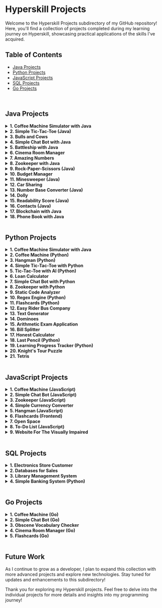 # Hyperskill Projects

Welcome to the Hyperskill Projects subdirectory of my GitHub repository! Here, you'll find a collection of projects completed during my learning journey on Hyperskill, showcasing practical applications of the skills I've acquired.

## Table of Contents

- [Java Projects](#java-projects)
- [Python Projects](#python-projects)
- [JavaScript Projects](#javascript-projects)
- [SQL Projects](#sql-projects)
- [Go Projects](#go-projects)

</br>

## Java Projects <span id="java-projects"></span>
<details>
  <summary><strong>1. Coffee Machine Simulator with Java</strong></summary>

  What can be better than a cup of coffee during a break? A coffee that you don’t have to make yourself. It’s enough to press a couple of buttons on the machine and you get a cup of energy; but first, we should teach the machine how to do it.
  
  In this project, you'll program a coffee machine simulator using Java. The machine works with typical products: coffee, milk, sugar, and plastic cups; if it runs out of something, it shows a notification. You can get three types of coffee: espresso, cappuccino, and latte. Since nothing’s for free, it also collects the money.
  
  This project allows you to better understand the basic OOP, its main concepts such as classes, class methods and attributes, and get a taste of Java. Practice working with methods, challenge yourself with loops and conditions, and get more confident with OOP.
</details>

<details>
  <summary><strong>2. Simple Tic-Tac-Toe (Java)</strong></summary>

  Everybody remembers this paper-and-pencil game from childhood: Tic-Tac-Toe, also known as Noughts and crosses or Xs and Os. A single mistake usually costs you the game, but thankfully it is simple enough that most players discover the best strategy quickly. Let’s program Tic-Tac-Toe and get playing!
</details>

<details>
  <summary><strong>3. Bulls and Cows</strong></summary>

  Write your own advanced version of the classic code breaking game "Bulls and Cows". Start with recreating the original version of the game and then take it to a new level.
</details>

<details>
  <summary><strong>4. Simple Chat Bot with Java</strong></summary>

  Begin grasping coding fundamentals by creating a simple console chat bot from scratch. This bot will be able to engage in basic conversation with you and perform simple arithmetic. During this journey, you will play some word and number games that you are going to implement on your own. Pack up and let’s hit the road!
</details>

<details>
  <summary><strong>5. Battleship with Java</strong></summary>

  Writing games is probably one of the most exciting tasks in programming. While creating your first console game, you will learn about processing user input and handling errors.
</details>

<details>
  <summary><strong>6. Cinema Room Manager</strong></summary>

  In this project, you will build a program that automates cinema theatre management. You will utilize key Java concepts, including working with input/output operations, handling arrays, creating functions, and using loops and conditional statements.
</details>

<details>
  <summary><strong>7. Amazing Numbers</strong></summary>

  We use numbers every day. But do you know how many different properties they have? Let's take a look at some of the amazing properties of numbers. After completing this project, you will write a program that knows how to determine whether a number is Palindromic or Gapful, or how to distinguish Spy numbers from others. Numbers can be fascinating!
</details>

<details>
  <summary><strong>8. Zookeeper with Java</strong></summary>

  Learn the very basics of Java coding by building a simple tool for zookeepers. Get to know how to work with variables, strings and arrays, put them in while loops and develop a simple console app from scratch.
</details>

<details>
  <summary><strong>9. Rock-Paper-Scissors (Java)</strong></summary>

  If you’ve ever wanted to create games, this project will get you started! In this project, you will code a Rock-Paper-Scissors-Lizard-Spock game, a more advanced version of Rock-Paper-Scissors and play against the computer.
</details>

<details>
  <summary><strong>10. Budget Manager</strong></summary>

  Not to sound overly serious, but it’s very important to manage your budget. This implies analyzing your expenses and estimating the income, which sometimes may be difficult to do yourself. Luckily, technology is there to assist: you can create your own personal budget manager program that counts the ins and outs and helps control the finances.
</details>

<details>
  <summary><strong>11. Minesweeper (Java)</strong></summary>

  You played this game when the Internet cut off, didn’t you? It is time to remember the good old days. In this project, you will create your own "Minesweeper" game.
</details>

<details>
  <summary><strong>12. Car Sharing</strong></summary>

  During the project implementation, you will learn the basics of SQL and work with the H2 database. You will also learn about advanced Java features such as Collections.
</details>

<details>
  <summary><strong>13. Number Base Converter (Java)</strong></summary>

  We’re all quite used to our good old decimal system of numerals. But let’s not forget that there are other ways to count! Whether we need to convert numbers from one system to another just for fun or to store large data more efficiently, a converter proves helpful. In this project, you will create your own tool that will help you convert numbers from one system to another.
</details>

<details>
  <summary><strong>14. Dolly</strong></summary>

  In 1996 The Roslin Institute from Scotland cloned a sheep called Dolly. A big step in the history of humankind. You don't need to clone a sheep in this project, don't worry. Instead of Dolly, clone a remote repository. A clone is a copy of a repository, created in a new directory. The aim is usually to make a local copy of a remote repository that is hosted on a third-party service. After this, you can work on your local copy, make changes, and push the changes back.
</details>

<details>
  <summary><strong>15. Readability Score (Java)</strong></summary>

  Everyone has their own personal reading history, and as we grow up, we are able to comprehend more and more complicated texts. But how do you estimate the level of difficulty of a given text, and how do you teach a computer to do that? In this project, you will find it out: write a program that determines how difficult the text is and for which age it is most suitable.
</details>

<details>
  <summary><strong>16. Contacts (Java)</strong></summary>

  You will learn the essential basics of object-oriented programming: encapsulation, inheritance, and polymorphism. Inheritance will allow you to write code that can perform the same process but for different objects. Polymorphism helps to initiate different processes for different objects by using the same method. You’ll also learn to prevent other users of your code from modifying the variables using encapsulation.
</details>

<details>
  <summary><strong>17. Blockchain with Java</strong></summary>

  Blockchains are data structures where blocks are inseparably connected. What makes blockchains so special is the security level they offer due to the way they are constructed. Blockchains are unhackable, so it makes perfect sense why cryptocurrency makes use of this technology. In this project, you will try yourself at making a microcosm where virtual miners earn cryptocurrency and exchange messages and transactions using blockchain. As difficult as the project might be, it is bound to pay off: not in cryptocurrency, but in knowledge and skills.
</details>

<details>
  <summary><strong>18. Phone Book with Java</strong></summary>

  You suddenly remember you need to call your aunt and wish her a happy birthday, but how do you find her number quickly in a giant phonebook? Write a program that will solve this problem once and forever: create a phonebook where you can easily, quickly and efficiently find necessary information. Names and numbers, here we come.
</details>

</br>

## Python Projects <span id="python-projects"></span>
<details>
  <summary><strong>1. Coffee Machine Simulator with Java</strong></summary>

  Imagine that you're the owner of a new small corner shop. You are doing well and want to determine how much you earned in the first month. Create a simple tool that will calculate your net income. Upon completing this project, you can use this tool for your own accounting needs.
</details>

<details>
  <summary><strong>2. Coffee Machine (Python)</strong></summary>

  What can be better than a cup of coffee during a break? A coffee that you don’t have to make yourself. It’s enough to press a couple of buttons on the machine and you get a cup of energy; but first, we should teach the machine how to do it. In this project, you will work on programming a coffee machine simulator. The machine works with typical products: coffee, milk, sugar, and plastic cups; if it runs out of something, it shows a notification. You can get three types of coffee: espresso, cappuccino, and latte. Since nothing’s for free, it also collects the money.
</details>

<details>
  <summary><strong>3. Hangman (Python)</strong></summary>

  Hangman is a popular yet grim puzzle game. A cruel computer hides a word from you, which you try to guess letter by letter. If you fail, you'll be “hanged”. If you win, you'll survive. You’ve probably played the game at least once or twice. Now you can actually create this game yourself!
</details>

<details>
  <summary><strong>4. Simple Tic-Tac-Toe with Python</strong></summary>

  Everybody remembers this paper-and-pencil game from childhood: Tic-Tac-Toe, also known as Noughts and crosses or Xs and Os. A single mistake usually costs you the game, but thankfully it is simple enough that most players discover the best strategy quickly. Let’s program Tic-Tac-Toe and get playing!
</details>

<details>
  <summary><strong>5. Tic-Tac-Toe with AI (Python)</strong></summary>

  Everybody remembers this paper-and-pencil game from childhood: Tic-Tac-Toe, also known as Noughts and Crosses or X's and O's. A single mistake usually costs you the game, but thankfully it's simple enough that most players discover the best strategy quickly. Let’s program Tic-Tac-Toe and create an AI opponent to do battle with!
</details>

<details>
  <summary><strong>6. Loan Calculator</strong></summary>

  Personal finances are an important part of life. Sometimes you need some extra money and decide to take a loan, or you want to buy a house using a mortgage. To make an informed decision, you need to be able to calculate different financial parameters. Let’s make a program that can help us with that!
</details>

<details>
  <summary><strong>7. Simple Chat Bot with Python</strong></summary>

  Create a simple console chat bot from scratch that will communicate with you and perform basic arithmetic operations.
</details>

<details>
  <summary><strong>8. Zookeeper with Python</strong></summary>

  Learn the very basics of Python coding by building a simple tool for zookeepers. Get to know how to work with variables and lists, put them in while loops and develop a simple console app from scratch.
</details>

<details>
  <summary><strong>9. Static Code Analyzer</strong></summary>

  In this project, you will create a simple static analyzer tool that finds common stylistic issues in Python code. You will get a general idea of static code analysis and expand your competence in Python.
</details>

<details>
  <summary><strong>10. Regex Engine (Python)</strong></summary>

  Regular expressions are a fundamental part of computer science and natural language processing. In this project, you will write an extendable regex engine that can handle basic regex syntax, including literals (a, b, c, etc.), wild-cards (.), and metacharacters (?, *, +, ^, $).
</details>

<details>
  <summary><strong>11. Flashcards (Python)</strong></summary>

  When learning a new language, it can be hard to remember all the new vocabulary, which is exactly where flashcards can help. Typically, flashcards show a hint (a task or a picture) on one side and the right answer on the other. Flashcards can be used to remember any sort of data, so if you want to create a useful tool to help your learning and your programming skills, this project is for you.
</details>

<details>
  <summary><strong>12. Easy Rider Bus Company</strong></summary>

  You've just been hired by a bus company that started actively using the Internet for business. Before you came, their database had been updated a few times by various employees with various levels of skill. Your task is to find all the mistakes they made in the database. Good news: you have documentation, but bad news: it's incomplete. This promises to be quite an investigation! In this project, you will write your own programs to test data consistency and correctness. You will practice reading documentation, working with data in JSON format, and creating lists, iterators, and dictionaries. You will also learn how to work with set methods, the itertools library, and the regular expression library.
</details>

<details>
  <summary><strong>13. Text Generator</strong></summary>

  Machine learning is getting crazy smart these days. You've probably read texts or scripts written by machine learning algorithms, some of them even mimicking styles of certain people! If you ever wondered how it works and what are the secrets behind machine learning, this project is for you! You will have a chance to understand and implement a simple text generator using Markov chains.
</details>

<details>
  <summary><strong>14. Dominoes</strong></summary>

  Have you ever wanted to code a game where the computer is your enemy? Well, this little project allows you to do just that. Take turns playing classic dominoes against your computer in a race to victory. Learn, how artificial intelligence can make use of simple statistics to make educated decisions. This project is all about basic concepts, put them to practice by making a fun little game.
</details>

<details>
  <summary><strong>15. Arithmetic Exam Application</strong></summary>

  Many people are fond of interactive learning. In this project, you will learn how to write an application that can facilitate solving arithmetic operations in a quick manner. The application will generate a mathematical expression for a user to solve. Implement various levels of difficulty and let the application save the results and show the progress of learning.
</details>

<details>
  <summary><strong>16. Bill Splitter</strong></summary>

  Everyone likes eating out with friends. The more friends, the better, but the bill time is always a bummer, to say the least. Why not develop a tool to keep the fun alive and make sure that everyone pays an equal amount.
</details>

<details>
  <summary><strong>17. Honest Calculator</strong></summary>

  The International Union Against Idleness (IUAI) announced a competition for an application that would motivate users. There are prizes involved. Since you like competing and know a little bit about programming, you asked your friend to prepare an interesting algorithm for a quick buck. Unfortunately, you weren't clear enough, and instead of a ready-made program, a friend prepared a flowchart of Honest Calculator. You will have to put some effort into assembling it.
</details>

<details>
  <summary><strong>18. Last Pencil (Python)</strong></summary>

  Playing with friends is pure fun but getting ahead of them is even more enjoyable. Invite a friend to play the Last Pencil, a game where you decide who wins. In this project, your opponent is a computer that is an expert in the game. But it's up to you to choose who wins.
</details>

<details>
  <summary><strong>19. Learning Progress Tracker (Python)</strong></summary>

  Online learning is gaining popularity. A good education platform can manage registrations, track learning progress, send notifications and newsletters to many users worldwide. It is a huge volume of work indeed. In this project, you will build an application that keeps track of the registered users, their learning progress, and metrics. It will also provide detailed information about each user or any category of users and the overall statistics for the entire learning platform.
</details>

<details>
  <summary><strong>20. Knight's Tour Puzzle</strong></summary>

  The Knight’s Tour is a fun puzzle where you move the knight so that it visits every square of the chessboard once. The rules are simple and fun, but the game is really hard to master. Let’s make a program to find a solution!
</details>

<details>
  <summary><strong>21. Tetris</strong></summary>

  Tetris is one of the best-selling video game franchises of all time. You know the rules. Move and rotate blocks of various shapes to fill the empty space on the screen. Fill horizontal rows with the blocks to continue the gameplay. The game is over when there is no free space on the screen.
</details>

</br>

## JavaScript Projects <span id="javascript-projects"></span>
<details>
  <summary><strong>1. Coffee Machine (JavaScript)</strong></summary>

  What can be better than a cup of coffee during a break? Two cups. Press a couple of buttons on the machine, and, voilà, a burst of raw energy is in your hands. But first, we should teach the machine how to do it. In this project, you will work on a coffee machine simulator. This machine uses regular ingredients — coffee, milk, and plastic cups. Should it run out of something, it will show you a notification. Our device will serve espresso, cappuccino, and latte. And since nothing is for free, it will also charge coffee lovers for a cup.
</details>

<details>
  <summary><strong>2. Simple Chat Bot (JavaScript)</strong></summary>

  Here, at the beginning of your programmer’s path, creating a simple console chat bot will do wonders to guide you through the basics of coding. During this journey you will also play some word and number games that you are going to implement all on your own. Pack up and let’s hit the road, my friend!
</details>

<details>
  <summary><strong>3. Zookeeper (JavaScript)</strong></summary>

  This short code challenge can help the local zoo look after its denizens. You will create a tool for monitoring animals and their status.
</details>

<details>
  <summary><strong>4. Simple Currency Converter</strong></summary>

  Have you ever wondered how many Japanese yens you can have for 100 USD? In this project, you will write a program that converts a provided currency to another. In addition, you will improve your programming skills with JavaScript and get more comfortable using it!
</details>

<details>
  <summary><strong>5. Hangman (JavaScript)</strong></summary>

  Hangman is a popular yet grim puzzle game. A cruel computer hides a word from you, which you try to guess letter by letter. If you fail, you'll be “hanged”. If you win, you'll survive. You’ve probably played the game at least once or twice. Now you can actually create this game yourself!
</details>

<details>
  <summary><strong>6. Flashcards (Frontend)</strong></summary>

  If you are a beginner web developer, you need to know the basics of CSS and HTML. This project is great for those who need somewhere to start. Your goal is to create a stylized page with flashcards, each containing a question on one side and the answer on the other. You can choose any subject you want for your flashcards!
</details>

<details>
  <summary><strong>7. Open Space</strong></summary>

  Have you ever dreamt about exploring deep space? In this project, you'll create a simple web game where you launch a rocket from an uninhabited planet. You don't have to be a rocket scientist to complete this project: we will start from the ground up by learning how to implement an HTML skeleton of a page and use CSS. Then, we'll learn how to make the game interactive with JS, and by the end of the project, you'll have a firm knowledge foundation for developing your frontend skills.
</details>

<details>
  <summary><strong>8. To-Do List (JavaScript)</strong></summary>

  Have you ever had the feeling that you're missing something important? If so, to-do lists can be of help. A clear outline of your daily tasks will help you stay composed and mentally focused. In this project, you will create a simple to-do list that can manage your tasks.
</details>

<details>
  <summary><strong>9. Website For The Visually Impaired</strong></summary>

  Designing a website with content accessibility in mind is crucial. Developers must consider various factors to ensure it's accessible to everyone. Your task is to construct a website catering to visually impaired individuals, complete with unique accessibility modes. Additionally, you'll learn how to manipulate the DOM through HTML and JS to create a web page.
</details>

</br>

## SQL Projects <span id="sql-projects"></span>
<details>
  <summary><strong>1. Electronics Store Customer</strong></summary>

As a customer of an electronic store, the main objective is to utilize the store's interface to acquire information. This will assist in discovering the most functional and affordable devices that match the individual's specific requirements and preferences.
</details>

<details>
  <summary><strong>2. Databases for Sales</strong></summary>

The volume of data generated by our car dealership continues to grow daily. The data can help you draw significant conclusions to run the business more efficiently. But first, we need a convenient way to collect, organize, and store the data. This project focuses on designing and optimizing a database system enabling efficient data management.
</details>

<details>
  <summary><strong>3. Library Management System</strong></summary>

Good library management is all about keeping records. In the past, special logbooks were reserved for these purposes. The modern solution are databases, an excellent tool for storing big chunks of information — anything, from images to text, single-character data to thousands of digits. You don't even need to keep this data on your computer! Let's see how databases can help you with running a library.
</details>

<details>
  <summary><strong>4. Simple Banking System (Python)</strong></summary>

Everything goes digital these days, and so does money. Today, most people have credit cards, which saves us time and energy and protects us from unnecessary stress. Cards make our lives easier in so many ways  to carry a wallet full of cash to providing consumer protection. In this project, you will develop a simple banking system with a database.
</details>
</br>

## Go Projects <span id="go-projects"></span>
<details>
  <summary><strong>1. Coffee Machine (Go)</strong></summary>

What can be better than a cup of coffee during a break? Two cups. Press a couple of buttons on the machine, and, voilà, a burst of raw energy is in your hands. But first, we should teach the machine how to do it. In this project, you will work on a coffee machine simulator. This machine uses regular ingredients — coffee, milk, and plastic cups. Should it run out of something, it will show you a notification. Our device will serve espresso, cappuccino, and latte. And since nothing is for free, it will also charge coffee lovers for a cup.
</details>

<details>
  <summary><strong>2. Simple Chat Bot (Go)</strong></summary>

Here, at the beginning of your programmer’s path, creating a simple console chat bot will do wonders to guide you through the basics of coding. During this journey you will also play some word and number games that you are going to implement all on your own. Pack up and let’s hit the road, my friend!
</details>

<details>
  <summary><strong>3. Obscene Vocabulary Checker</strong></summary>

Today, many popular platforms on the Internet use artificial intelligence to filter out offensive comments and posts. Building such a filter requires a lot of skill and knowledge. There is another way to hide obscene words in the comments. Of course, it is not as effective as artificial intelligence, but it will do the job. The Obscene Vocabulary Checker is a simple console program that finds certain words and replaces them with ******.
</details>

<details>
  <summary><strong>4. Cinema Room Manager (Go)</strong></summary>

Cinema has been a part of the entertainment industry for a long time: a good movie is a way to escape reality and live through a variety of emotions. The best cinema experience you can get is probably in a cinema theatre. In this project, you will create an application that helps manage a cinema theatre: sell tickets, check available seats, see sales statistics, and more.
</details>

<details>
  <summary><strong>5. Flashcards (Go)</strong></summary>

When learning a new language, it can be hard to remember all the new vocabulary, which is exactly where flashcards can help. Typically, flashcards show a hint (a task or a picture) on one side and the right answer on the other. Flashcards can be used to remember any sort of data, so if you want to create a useful tool to help your learning and your programming skills, this project is for you.
</details>

</br>

## Future Work
As I continue to grow as a developer, I plan to expand this collection with more advanced projects and explore new technologies. Stay tuned for updates and enhancements to this subdirectory!

Thank you for exploring my Hyperskill projects. Feel free to delve into the individual projects for more details and insights into my programming journey!
